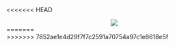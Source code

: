<<<<<<< HEAD
<div id="header" align="center">
    <img src='https://i.gifer.com/4KL.gif'/>
</div>
=======
<div align="center">
    <src='https://i.gifer.com/4KL.gif'>
</div>
>>>>>>> 7852ae1e4d29f7f7c2591a70754a97c1e8618e5f
